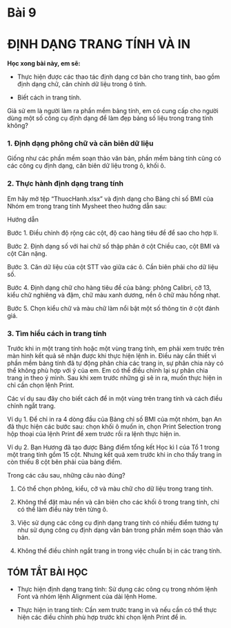 # Bài 9

# ĐỊNH DẠNG TRANG TÍNH VÀ IN

**Học xong bài này, em sẽ:**

* Thực hiện được các thao tác định dạng cơ bản cho trang tính, bao gồm định dạng chữ, căn chỉnh dữ liệu trong ô tính.

* Biết cách in trang tính.


Giả sử em là người làm ra phần mềm bảng tính, em có cung cấp cho người dùng một số công cụ định dạng để làm đẹp bảng số liệu trong trang tính không?

### 1. Định dạng phông chữ và căn biên dữ liệu

Giống như các phần mềm soạn thảo văn bản, phần mềm bảng tính cũng có các công cụ định dạng, căn biên dữ liệu trong ô, khối ô.

### 2. Thực hành định dạng trang tính

Em hãy mở tệp “ThuocHanh.xlsx” và định dạng cho Bảng chỉ số BMI của Nhóm em trong trang tính Mysheet theo hướng dẫn sau:

Hướng dẫn

Bước 1. Điều chỉnh độ rộng các cột, độ cao hàng tiêu đề để sao cho hợp lí.

Bước 2. Định dạng số với hai chữ số thập phân ở cột Chiều cao, cột BMI và cột Cân nặng.

Bước 3. Căn dữ liệu của cột STT vào giữa các ô. Cần biên phải cho dữ liệu số.

Bước 4. Định dạng chữ cho hàng tiêu đề của bảng: phông Calibri, cỡ 13, kiểu chữ nghiêng và đậm, chữ màu xanh dương, nền ô chữ màu hồng nhạt.

Bước 5. Chọn kiểu chữ và màu chữ làm nổi bật một số thông tin ở cột đánh giá.

### 3. Tìm hiểu cách in trang tính

Trước khi in một trang tính hoặc một vùng trang tính, em phải xem trước trên màn hình kết quả sẽ nhận được khi thực hiện lệnh in. Điều này cần thiết vì phần mềm bảng tính đã tự động phân chia các trang in, sự phân chia này có thể không phù hợp với ý của em. Em có thể điều chỉnh lại sự phân chia trang in theo ý mình. Sau khi xem trước những gì sẽ in ra, muốn thực hiện in chỉ cần chọn lệnh Print.

Các ví dụ sau đây cho biết cách để in một vùng trên trang tính và cách điều chỉnh ngắt trang.

Ví dụ 1. Để chỉ in ra 4 dòng đầu của Bảng chỉ số BMI của một nhóm, bạn An đã thực hiện các bước sau: chọn khối ô muốn in, chọn Print Selection trong hộp thoại của lệnh Print để xem trước rồi ra lệnh thực hiện in.

Ví dụ 2. Bạn Hương đã tạo được Bảng điểm tổng kết Học kì I của Tổ 1 trong một trang tính gồm 15 cột. Nhưng kết quả xem trước khi in cho thấy trang in còn thiếu 8 cột bên phải của bảng điểm.

Trong các câu sau, những câu nào đúng?
1) Có thể chọn phông, kiểu, cỡ và màu chữ cho dữ liệu trong trang tính.

2) Không thể đặt màu nền và căn biên cho các khối ô trong trang tính, chỉ có thể làm điều này trên từng ô.

3) Việc sử dụng các công cụ định dạng trang tính có nhiều điểm tương tự như sử dụng công cụ định dạng văn bản trong phần mềm soạn thảo văn bản.

4) Không thể điều chỉnh ngắt trang in trong việc chuẩn bị in các trang tính.

## TÓM TẮT BÀI HỌC

* Thực hiện định dạng trang tính: Sử dụng các công cụ trong nhóm lệnh Font và nhóm lệnh Alignment của dải lệnh Home.

* Thực hiện in trang tính: Cần xem trước trang in và nếu cần có thể thực hiện các điều chỉnh phù hợp trước khi chọn lệnh Print để in.
